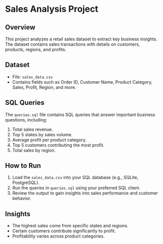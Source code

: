 # Sales Analysis Project

## Overview

This project analyzes a retail sales dataset to extract key business insights. The dataset contains sales transactions with details on customers, products, regions, and profits.

## Dataset

- File: `sales_data.csv`
- Contains fields such as Order ID, Customer Name, Product Category, Sales, Profit, Region, and more.

## SQL Queries

The `queries.sql` file contains SQL queries that answer important business questions, including:

1. Total sales revenue.
2. Top 5 states by sales volume.
3. Average profit per product category.
4. Top 5 customers contributing the most profit.
5. Total sales by region.

## How to Run

1. Load the `sales_data.csv` into your SQL database (e.g., SQLite, PostgreSQL).
2. Run the queries in `queries.sql` using your preferred SQL client.
3. Review the output to gain insights into sales performance and customer behavior.

## Insights

- The highest sales come from specific states and regions.
- Certain customers contribute significantly to profit.
- Profitability varies across product categories.
